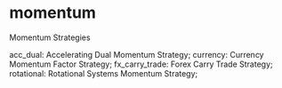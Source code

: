 # momentum
Momentum Strategies

acc_dual:       Accelerating Dual Momentum Strategy;
currency:       Currency Momentum Factor Strategy;
fx_carry_trade: Forex Carry Trade Strategy;
rotational:     Rotational Systems Momentum Strategy;
